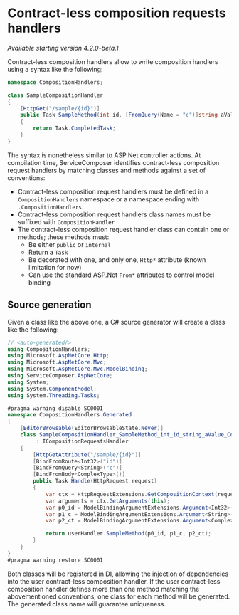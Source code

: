 # Contract-less composition requests handlers

_Available starting version 4.2.0-beta.1_

Contract-less composition handlers allow to write composition handlers using a syntax like the following:

```csharp
namespace CompositionHandlers;

class SampleCompositionHandler
{
    [HttpGet("/sample/{id}")]
    public Task SampleMethod(int id, [FromQuery(Name = "c")]string aValue, [FromBody]ComplexType ct)
    {
        return Task.CompletedTask;
    }
}
```

The syntax is nonetheless similar to ASP.Net controller actions. At compilation time, ServiceComposer identifies contract-less composition request handlers by matching classes and methods against a set of conventions:

- Contract-less composition request handlers must be defined in a `CompositionHandlers` namespace or a namespace ending with `.CompositionHandlers`.
- Contract-less composition request handlers class names must be suffixed with `CompositionHandler`
- The contract-less composition request handler class can contain one or methods; these methods must:
  - Be either `public` or `internal`
  - Return a `Task`
  - Be decorated with one, and only one, `Http*` attribute (known limitation for now)
  - Can use the standard ASP.Net `From*` attributes to control model binding

## Source generation

Given a class like the above one, a C# source generator will create a class like the following:

```csharp
// <auto-generated/>
using CompositionHandlers;
using Microsoft.AspNetCore.Http;
using Microsoft.AspNetCore.Mvc;
using Microsoft.AspNetCore.Mvc.ModelBinding;
using ServiceComposer.AspNetCore;
using System;
using System.ComponentModel;
using System.Threading.Tasks;

#pragma warning disable SC0001
namespace CompositionHandlers.Generated
{
    [EditorBrowsable(EditorBrowsableState.Never)]
    class SampleCompositionHandler_SampleMethod_int_id_string_aValue_CompositionHandlers_ComplexType_ct(CompositionHandlers.SampleCompositionHandler userHandler)
         : ICompositionRequestsHandler
    {
        [HttpGetAttribute("/sample/{id}")]
        [BindFromRoute<Int32>("id")]
        [BindFromQuery<String>("c")]
        [BindFromBody<ComplexType>()]
        public Task Handle(HttpRequest request)
        {
            var ctx = HttpRequestExtensions.GetCompositionContext(request);
            var arguments = ctx.GetArguments(this);
            var p0_id = ModelBindingArgumentExtensions.Argument<Int32>(arguments, "id", BindingSource.Path);
            var p1_c = ModelBindingArgumentExtensions.Argument<String>(arguments, "c", BindingSource.Query);
            var p2_ct = ModelBindingArgumentExtensions.Argument<ComplexType>(arguments, "ct", BindingSource.Body);

            return userHandler.SampleMethod(p0_id, p1_c, p2_ct);
        }
    }
}
#pragma warning restore SC0001
```

Both classes will be registered in DI, allowing the injection of dependencies into the user contract-less composition handler. If the user contract-less composition handler defines more than one method matching the abovementioned conventions, one class for each method will be generated. The generated class name will guarantee uniqueness.
